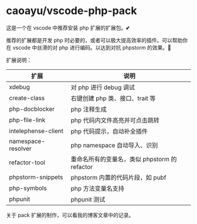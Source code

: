 # caoayu/vscode-php-pack 

这是一个在 vscode 中推荐安装 php 扩展的扩展包。💕

推荐的扩展都是开发 php 时必要的，或者可以极大提高效率的插件。可以帮助你在 vscode 中丝滑的对 php 进行编码。以达到对抗 phpstorm 的效果。🤣

扩展说明：

| 扩展 | 说明 |
| --  | --  |
|  xdebug   |   对 php 进行 debug 调试    |
| create-class | 右键创建 php 类、接口、trait 等|
| php-docblocker | php 注释生成 |
| php-file-link | php 代码内文件高亮并可点击跳转 | 
| intelephense-client | php 代码提示，自动补全插件 |
| namespace-resolver | php namespace 自动导入、识别 |
| refactor-tool | 重命名所有的变量名，类似 phpstorm 的 refactor |
| phpstorm-snippets | phpstorm 内置的代码片段，如 pubf |
| php-symbols | php 方法变量名支持 |
| phpunit | phpunit 测试 |



关于 pack 扩展的制作，可以看我的博客文章中的记录。